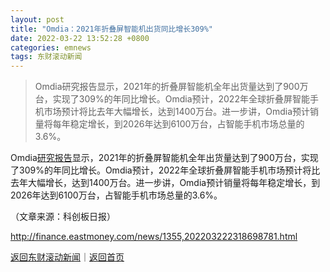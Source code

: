 ```yaml
---
layout: post
title: "Omdia：2021年折叠屏智能机出货同比增长309%"
date: 2022-03-22 13:52:28 +0800
categories: emnews
tags: 东财滚动新闻
---
```

> Omdia研究报告显示，2021年的折叠屏智能机全年出货量达到了900万台，实现了309%的年同比增长。Omdia预计，2022年全球折叠屏智能手机市场预计将比去年大幅增长，达到1400万台。进一步讲，Omdia预计销量将每年稳定增长，到2026年达到6100万台，占智能手机市场总量的3.6%。

<p>Omdia<span id="Info.314"><a href="http://data.eastmoney.com/report/" class="infokey">研究报告</a></span>显示，2021年的折叠屏智能机全年出货量达到了900万台，实现了309%的年同比增长。Omdia预计，2022年全球折叠屏智能手机市场预计将比去年大幅增长，达到1400万台。进一步讲，Omdia预计销量将每年稳定增长，到2026年达到6100万台，占智能手机市场总量的3.6%。</p><p class="em_media">（文章来源：科创板日报）</p>

<http://finance.eastmoney.com/news/1355,202203222318698781.html>

[返回东财滚动新闻](//finews.withounder.com/emnews/)｜[返回首页](//finews.withounder.com/)